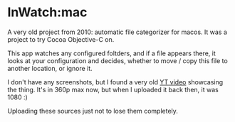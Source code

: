 # InWatch:mac
A very old project from 2010: automatic file categorizer for macos. It was a project to try Cocoa Objective-C on.

This app watches any configured foltders, and if a file appears there, it looks at your configuration and decides, whether to move / copy this file to another location, or ignore it.

I don't have any screenshots, but I found a very old [YT video](https://www.youtube.com/watch?v=pfb3fSMT9Pg) showcasing the thing. It's in 360p max now, but when I uploaded it back then, it was 1080 :)

Uploading these sources just not to lose them completely.
